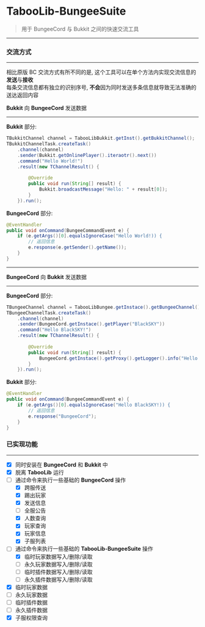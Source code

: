 # TabooLib-BungeeSuite
> 用于 BungeeCord 与 Bukkit 之间的快速交流工具
---

### 交流方式
---
相比原版 BC 交流方式有所不同的是, 这个工具可以在单个方法内实现交流信息的**发送**与**接收**       
每条交流信息都有独立的识别序号, **不会**因为同时发送多条信息就导致无法准确的送达返回内容    
  
**Bukkit** 向 **BungeeCord** 发送数据
  
---
**Bukkit** 部分:  
```java
TBukkitChannel channel = TabooLibBukkit.getInst().getBukkitChannel();
TBukkitChannelTask.createTask()
    .channel(channel)
    .sender(Bukkit.getOnlinePlayer().iteraotr().next())
    .command("Hello World!")
    .result(new TChannelResult() {
  
        @Override
        public void run(String[] result) {
            Bukkit.broadcastMessage("Hello: " + result[0]);
        }
    }).run();
```
**BungeeCord** 部分:
```java
@EventHandler
public void onCommand(BungeeCommandEvent e) {
    if (e.getArgs()[0].equalsIgnoreCase("Hello World!)) {
        // 返回信息
        e.response(e.getSender().getName());
    }
}
```
---
  
**BungeeCord** 向 **Bukkit** 发送数据
  
---
**BungeeCord** 部分:
```java
TBungeeChannel channel = TabooLibBungee.getInstace().getBungeeChannel();
TBungeeChannelTask.createTask()
    .channel(channel)
    .sender(BungeeCord.getInstace().getPlayer("BlackSKY"))
    .command("Hello BlackSKY!")
    .result(new TChannelResult() {
  
        @Override
        public void run(String[] result) {
            BungeeCord.getInstace().getProxy().getLogger().info("Hello: " + result[0]);
        }
    }).run();
```
**Bukkit** 部分:
```java
@EventHandler
public void onCommand(BungeeCommandEvent e) {
    if (e.getArgs()[0].equalsIgnoreCase("Hello BlackSKY!)) {
        // 返回信息
        e.response("BungeeCord");
    }
}
```


### 已实现功能
---
+ [x] 同时安装在 **BungeeCord** 和 **Bukkit** 中
+ [x] 脱离 **TabooLib** 运行
+ [ ] 通过命令来执行一些基础的 **BungeeCord** 操作
    + [x] 跨服传送
    + [x] 踢出玩家
    + [x] 发送信息
    + [ ] 全服公告
    + [x] 人数查询
    + [x] 玩家查询
    + [x] 玩家信息
    + [x] 子服列表
+ [ ] 通过命令来执行一些基础的 **TabooLib-BungeeSuite** 操作
    + [x] 临时玩家数据写入/删除/读取
    + [ ] 永久玩家数据写入/删除/读取
    + [ ] 临时插件数据写入/删除/读取
    + [ ] 永久插件数据写入/删除/读取
+ [x] 临时玩家数据
+ [ ] 永久玩家数据
+ [ ] 临时插件数据
+ [ ] 永久插件数据
+ [x] 子服权限查询
